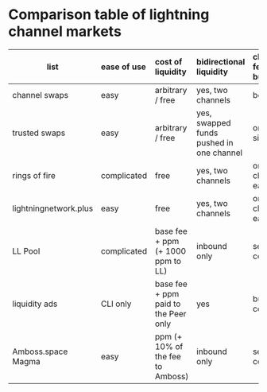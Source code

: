 # Comparison table of lightning channel markets

| list | ease of use | cost of liquidity| bidirectional liquidity | chain fee burden | trust/enforcement |
| - | :--- | :--- |:-- |:-- |:-- |
| channel swaps |easy| arbitrary / free |yes, two channels | both | min/LN|
| trusted swaps | easy|arbitrary / free| yes, swapped funds pushed in one channel | one side | trusted/LN |
| rings of fire | complicated | free | yes, two channels | one channel each| min/LN|
| lightningnetwork.plus | easy | free | yes, two channels | one channel each | min/LN|
| LL Pool | complicated | base fee + ppm (+ 1000 ppm to LL)| inbound only | seller covers | min/poold+LN|
| liquidity ads | CLI only | base fee + ppm paid to the Peer only | yes | buyer covers | min / seller funds are locked until expiry |
| Amboss.space Magma | easy | ppm (+ 10% of the fee to Amboss)| inbound only | seller covers | social based on reputation system |